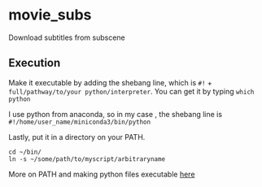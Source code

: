 # movie_subs
Download subtitles from subscene

## Execution

Make it executable by adding the shebang line, which is `#!` + `full/pathway/to/your python/interpreter`. 
You can get it by typing `which python`

I use python from anaconda, so in my case , the shebang line is `#!/home/user_name/miniconda3/bin/python`


Lastly, put it in a directory on your PATH. 

`cd ~/bin/`  
`ln -s ~/some/path/to/myscript/arbitraryname`

More on PATH and making python files executable [here](https://stackoverflow.com/questions/15587877/run-a-python-script-in-terminal-without-the-python-command)
